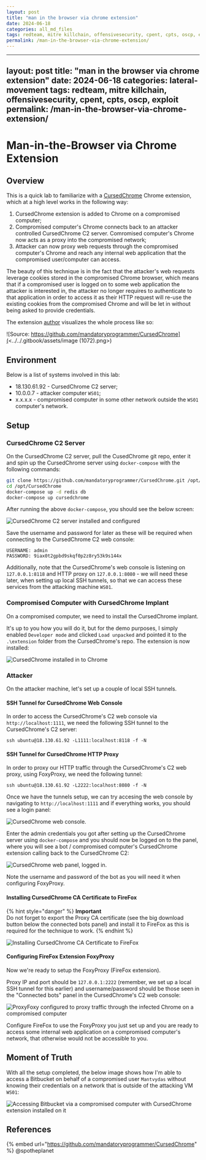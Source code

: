 ```yaml
---
layout: post
title: "man in the browser via chrome extension"
date: 2024-06-18
categories: all_md_files
tags: redteam, mitre killchain, offensivesecurity, cpent, cpts, oscp, exploit
permalink: /man-in-the-browser-via-chrome-extension/
---
```


---
layout: post
title: "man in the browser via chrome extension"
date: 2024-06-18
categories: lateral-movement
tags: redteam, mitre killchain, offensivesecurity, cpent, cpts, oscp, exploit
permalink: /man-in-the-browser-via-chrome-extension/
---

# Man-in-the-Browser via Chrome Extension

## Overview

This is a quick lab to familiarize with a [CursedChrome](https://github.com/mandatoryprogrammer/CursedChrome) Chrome extension, which at a high level works in the following way:

1. CursedChrome extension is added to Chrome on a compromised computer;
2. Compromised computer's Chrome connects back to an attacker controlled CursedChrome C2 server. Comromised computer's Chrome now acts as a proxy into the compromised network;
3. Attacker can now proxy web requests through the compromised computer's Chrome and reach any internal web application that the compromised user/computer can access.

The beauty of this technique is in the fact that the attacker's web requests leverage cookies stored in the compromised Chrome browser, which means that if a compromised user is logged on to some web application the attacker is interested in, the attacker no longer requires to authenticate to that application in order to access it as their HTTP request will re-use the existing cookies from the compromised Chrome and will be let in without being asked to provide credentials.

The extension [author](https://github.com/mandatoryprogrammer) visualizes the whole process like so:

![Source: https://github.com/mandatoryprogrammer/CursedChrome](<../../.gitbook/assets/image (1072).png>)

## Environment

Below is a list of systems involved in this lab:

* 18.130.61.92 - CursedChrome C2 server;
* 10.0.0.7 - attacker computer `WS01`;
* x.x.x.x - compromised computer in some other network outside the `WS01` computer's network.

## Setup

### CursedChrome C2 Server

On the CursedChrome C2 server, pull the CusedChrome git repo, enter it and spin up the CursedChrome server using `docker-compose` with the following commands:

```bash
git clone https://github.com/mandatoryprogrammer/CursedChrome.git /opt/
cd /opt/CursedChrome
docker-compose up -d redis db
docker-compose up cursedchrome
```

After running the above `docker-compose`, you should see the below screen:

![CursedChrome C2 server installed and configured](<../../.gitbook/assets/image (1066).png>)

Save the username and password for later as these will be required when connecting to the CursedChrome C2 web console:

```
USERNAME: admin
PASSWORD: 9iax0t2gpbd9skqf0p2z8ry53k9s144x
```

Additionally, note that the CursedChrome's web console is listening on `127.0.0.1:8118` and HTTP proxy on `127.0.0.1:8080` - we will need these later, when setting up local SSH tunnels, so that we can access these services from the attacking machine `WS01`.

### Compromised Computer with CursedChrome Implant

On a compromised computer, we need to install the CursedChrome implant.&#x20;

It's up to you how you will do it, but for the demo purposes, I simply enabled `Developer mode` and clicked `Load unpacked` and pointed it to the `.\extension` folder from the CursedChrome's repo. The extension is now installed:

![CursedChrome installed in to Chrome](<../../.gitbook/assets/image (1068).png>)

### Attacker

On the attacker machine, let's set up a couple of local SSH tunnels.

#### SSH Tunnel for CursedChrome Web Console

In order to access the CursedChrome's C2 web console via `http://localhost:1111`, we need the following SSH tunnel to the CursedChrome's C2 server:

```
ssh ubuntu@18.130.61.92 -L1111:localhost:8118 -f -N
```

#### SSH Tunnel for CursedChrome HTTP Proxy

In order to proxy our HTTP traffic through the CursedChrome's C2 web proxy, using FoxyProxy, we need the following tunnel:

```
ssh ubuntu@18.130.61.92 -L2222:localhost:8080 -f -N
```

Once we have the tunnels setup, we can try accesing the web console by navigating to `http://localhost:1111` and if everything works, you should see a login panel:

![CursedChrome web console.](<../../.gitbook/assets/image (1067).png>)

Enter the admin credentials you got after setting up the CursedChrome server using `docker-compose` and you should now be logged on to the panel, where you will see a bot / compromised computer's CursedChrome extension calling back to the CursedChrome C2:

![CursedChrome web panel, logged in.](<../../.gitbook/assets/image (1069).png>)

Note the username and password of the bot as you will need it when configuring FoxyProxy.

#### Installing CursedChrome CA Certificate to FireFox

{% hint style="danger" %}
**Important**\
Do not forget to export the Proxy CA certificate (see the big download button below the connected bots panel) and install it to FireFox as this is required for the technique to work.
{% endhint %}

![Installing CursedChrome CA Certificate to FireFox](../../.gitbook/assets/install-cert.gif)

#### Configuring FireFox Extension FoxyProxy

Now we're ready to setup the FoxyProxy (FireFox extension).&#x20;

Proxy IP and port should be `127.0.0.1:2222` (remember, we set up a local SSH tunnel for this earlier) and username/password should be those seen in the "Connected bots" panel in the CursedChrome's C2 web console:

![ProxyFoxy configured to proxy traffic through the infected Chrome on a compromised computer](<../../.gitbook/assets/image (1070).png>)

Configure FireFox to use the FoxyProxy you just set up and you are ready to access some internal web application on a compromised computer's network, that otherwise would not be accessible to you.

## Moment of Truth

With all the setup completed, the below image shows how I'm able to access a Bitbucket on behalf of a compromised user `Mantvydas` without knowing their credentials on a network that is outside of the attacking VM `WS01`:

![Accessing Bitbucket via a compromised computer with CursedChrome extension installed on it](<../../.gitbook/assets/image (1074).png>)

## References

{% embed url="https://github.com/mandatoryprogrammer/CursedChrome" %}
@spotheplanet
